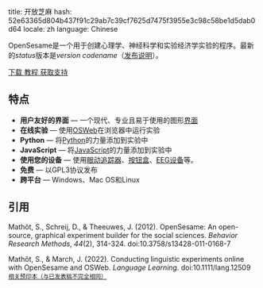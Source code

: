 title: 开放芝麻
hash: 52e63365d804b437f91c29ab7c39cf7625d7475f3955e3c98c58be1d5dab0d64
locale: zh
language: Chinese

OpenSesame是一个用于创建心理学、神经科学和实验经济学实验的程序。最新的$status$版本是$version$ *$codename$*（[发布说明](http://osdoc.cogsci.nl/$branch$/zh/notes/$notes$)）。

<div class="btn-group" role="group" aria-label="...">
  <a role="button" class="btn btn-success" href="%url:download%">
		<span class="glyphicon glyphicon-download" aria-hidden="true"></span>
		下载
	 </a>
  <a role="button" class="btn btn-success" href="%url:beginner%">
  <span class="glyphicon glyphicon-education" aria-hidden="true"></span>
  	教程
  </a>
  <a role="button" class="btn btn-success" href="https://professional.cogsci.nl/">
  <span class="glyphicon glyphicon-comment" aria-hidden="true"></span>
  获取支持</a>
</div>

## 特点

- __用户友好的界面__ — 一个现代、专业且易于使用的图形[界面](%link:manual/interface%)
- __在线实验__ — 使用[OSWeb](%link:manual/osweb/workflow%)在浏览器中运行实验
- __Python__ — 将[Python](%link:manual/python/about%)的力量添加到实验中
- __JavaScript__ — 将[JavaScript](%link:manual/python/about%)的力量添加到实验中
- __使用您的设备__ — 使用[眼动追踪器](%link:pygaze%)、[按钮盒](%link:buttonbox%)、[EEG设备](%link:parallel%)等。
- __免费__ — 以GPL3协议发布
- __跨平台__ — Windows、Mac OS和Linux

## 引用

Mathôt, S., Schreij, D., & Theeuwes, J. (2012). OpenSesame: An open-source, graphical experiment builder for the social sciences. *Behavior Research Methods*, *44*(2), 314-324. doi:10.3758/s13428-011-0168-7

Mathôt, S., & March, J. (2022). Conducting linguistic experiments online with OpenSesame and OSWeb. *Language Learning*. doi:10.1111/lang.12509
<br /><small>[相关预印本（与已发表稿不完全相同）](https://doi.org/10.31234/osf.io/wnryc)</small>
